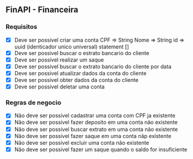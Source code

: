 ## FinAPI - Financeira 


### Requisitos

-[x] Deve ser possivel criar uma conta
    CPF => String
    Nome => String
    id => uuid (identicador unico universal)
    statement [] 
-[x] Deve ser possivel buscar o estrato bancario do cliente
-[x] Deve ser possivel realizar um saque 
-[x] Deve ser possivel buscar o extrato bancario do cliente por data
-[x] Deve ser possivel atualizar dados da conta do cliente
-[x] Deve ser possivel obter dados da conta do cliente
-[x] Deve ser possivel deletar uma conta

### Regras de negocio 

-[x] Não deve ser possivel cadastrar uma conta com CPF ja existente 
-[x] Não deve ser possivel fazer deposito em uma conta não existente 
-[x] Não deve ser possivel buscar extrato em uma conta não existente
-[x] Não deve ser possivel fazer saque em uma conta nãp existente 
-[x] Não deve ser possivel excluir uma conta não existente
-[x] Não deve ser possivel fazer um saque quando o saldo for insuficiente

